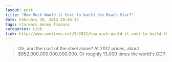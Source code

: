 ```yaml
---
layout: post
title: "How Much Would it Cost to build the Death Star?"
date: February 20, 2012 20:46:23
tags: starwars money finance
categories: Link
link: http://www.centives.net/S/2012/how-much-would-it-cost-to-build-the-death-star/
---
```


>Oh, and the cost of the steel alone? At 2012 prices, about $852,000,000,000,000,000. Or roughly 13,000 times the world's GDP.